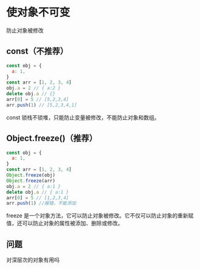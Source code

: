 # 使对象不可变

防止对象被修改

## const（不推荐）

```js
const obj = {
  a: 1,
}
const arr = [1, 2, 3, 4]
obj.a = 2 // { a:2 }
delete obj.a // {}
arr[0] = 5 // [5,2,3,4]
arr.push(1) // [5,2,3,4,1]
```

const 锁栈不锁堆，只能防止变量被修改，不能防止对象和数组。

## Object.freeze()（推荐）

```js
const obj = {
  a: 1,
}
const arr = [1, 2, 3, 4]
Object.freeze(obj)
Object.freeze(arr)
obj.a = 2 // { a:1 }
delete obj.a // { a:1 }
arr[0] = 5 // [1,2,3,4]
arr.push(1) //报错，不能添加
```

freeze 是一个对象方法，它可以防止对象被修改。它不仅可以防止对象的重新赋值，还可以防止对象的属性被添加、删除或修改。

## 问题

对深层次的对象有用吗
